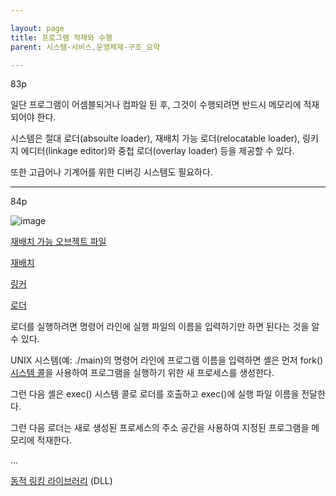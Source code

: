 ```yaml
---

layout: page
title: 프로그램 적재와 수행
parent: 시스템-서비스,운영체제-구조_요약

---
```



83p

일단 프로그램이 어셈블되거나 컴파일 된 후, 그것이 수행되려면 반드시 메모리에 적재되어야 한다.

시스템은 절대 로더(absoulte loader), 재배치 가능 로더(relocatable loader), 링키지 에디터(linkage editor)와 중첩 로더(overlay loader) 등을 제공할 수 있다.

또한 고급어나 기계어를 위한 디버깅 시스템도 필요하다.

---

84p

![image](https://user-images.githubusercontent.com/116250393/213811235-0f07fba0-aad8-4f3c-b915-3c475c76c99d.png)


[재배치 가능 오브젝트 파일](재배치-가능-오브젝트-파일.md)

[재배치](재배치.md)

[링커](링커.md)

[로더](로더.md)

로더를 실행하려면 명령어 라인에 실행 파일의 이름을 입력하기만 하면 된다는 것을 알 수 있다.

UNIX 시스템(예: ./main)의 명령어 라인에 프로그램 이름을 입력하면 셸은 먼저 fork() [시스템 콜](시스템-콜.md)을 사용하여 프로그램을 실행하기 위한 새 프로세스를 생성한다.

그런 다음 셸은 exec() 시스템 콜로 로더를 호출하고 exec()에 실행 파일 이름을 전달한다.

그런 다음 로더는 새로 생성된 프로세스의 주소 공간을 사용하여 지정된 프로그램을 메모리에 적재한다.

...

[동적 링킹 라이브러리](동적-링킹-라이브러리.md) (DLL)